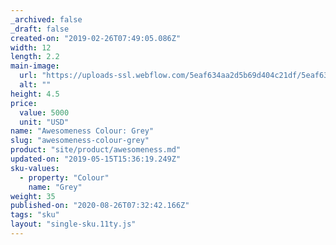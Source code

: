 ```yaml
---
_archived: false
_draft: false
created-on: "2019-02-26T07:49:05.086Z"
width: 12
length: 2.2
main-image:
  url: "https://uploads-ssl.webflow.com/5eaf634aa2d5b69d404c21df/5eaf634aa2d5b69b234c2257_store-item-2.jpg"
  alt: ""
height: 4.5
price:
  value: 5000
  unit: "USD"
name: "Awesomeness Colour: Grey"
slug: "awesomeness-colour-grey"
product: "site/product/awesomeness.md"
updated-on: "2019-05-15T15:36:19.249Z"
sku-values:
  - property: "Colour"
    name: "Grey"
weight: 35
published-on: "2020-08-26T07:32:42.166Z"
tags: "sku"
layout: "single-sku.11ty.js"
---
```



